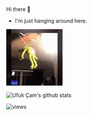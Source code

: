 Hi there :wave:
- I'm just hanging around here.

<img src="https://raw.githubusercontent.com/ufukcam/ufukcam/master/tenor.gif" width="30%" height="30%">

![Ufuk Çam's github stats](https://github-readme-stats.vercel.app/api?username=ufukcam&count_private=true&show_icons=true&theme=cobalt)

![views](https://github-profile-view-counter.vercel.app/ufukcam/ufukcam)
